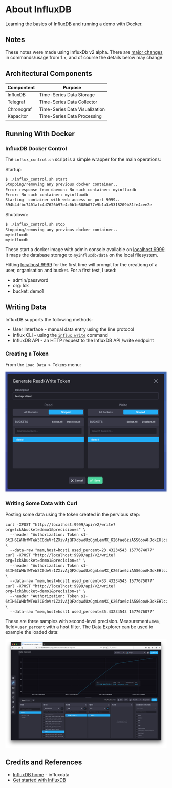 # About InfluxDB

Learning the basics of InfluxDB and running a demo with Docker.

## Notes

These notes were made using InfluxDb v2 alpha.
There are [major changes](https://v2.docs.influxdata.com/v2.0/reference/release-notes/influxdb/) in commands/usage from 1.x,
and of course the details below may change

## Architectural Components

| Compontent | Purpose |
|------------|---------|
| InfluxDB   | Time-Series Data Storage       |
| Telegraf   | Time-Series Data Collector     |
| Chronograf | Time-Series Data Visualization |
| Kapacitor  | Time-Series Data Processing    |

## Running With Docker

### InfluxDB Docker Control

The `influx_control.sh` script is a simple wrapper for the main operations:

Startup:

    $ ./influx_control.sh start
    Stopping/removing any previous docker container..
    Error response from daemon: No such container: myinfluxdb
    Error: No such container: myinfluxdb
    Starting  container with web access on port 9999..
    594b4dfbc7401afc4d7626b97e4c0b1e888b077e9b1a3e5318209b81fe4cee2e

Shutdown:

    $ ./influx_control.sh stop
    Stopping/removing any previous docker container..
    myinfluxdb
    myinfluxdb


These start a docker image with admin console available on [localhost:9999](http://localhost:9999).
It maps the database storage to `myinfluxdb/data` on the local filesystem.

Hitting [localhost:9999](http://localhost:9999) for the first time will prompt for the creationg of a user, organisation and bucket.
For a first test, I used:

* admin/password
* org: lck
* bucket: demo1


## Writing Data

InfluxDB supports the following methods:

* User Interface - manual data entry using the line protocol
* influx CLI - using the [`influx write`](https://v2.docs.influxdata.com/v2.0/reference/cli/influx/write/) command
* InfluxDB API - an HTTP request to the InfluxDB API /write endpoint

### Creating a Token

From the `Load Data > Tokens` menu:

![create_token](./assets/create_token.png?raw=true)

### Writing Some Data with Curl

Posting some data using the token created in the pervious step:

```
curl -XPOST "http://localhost:9999/api/v2/write?org=lck&bucket=demo1&precision=s" \
  --header "Authorization: Token s1-6tIH6IWHbfWTeW3C0deVr1ZXivAjQFXdpwdUzCgmLemMX_K26fae6ziA5S6ooAHJokEHlcz1ZCb5c91sl0A==" \
  --data-raw "mem,host=host1 used_percent=23.43234543 1577674077"
curl -XPOST "http://localhost:9999/api/v2/write?org=lck&bucket=demo1&precision=s" \
  --header "Authorization: Token s1-6tIH6IWHbfWTeW3C0deVr1ZXivAjQFXdpwdUzCgmLemMX_K26fae6ziA5S6ooAHJokEHlcz1ZCb5c91sl0A==" \
  --data-raw "mem,host=host1 used_percent=33.43234543 1577675077"
curl -XPOST "http://localhost:9999/api/v2/write?org=lck&bucket=demo1&precision=s" \
  --header "Authorization: Token s1-6tIH6IWHbfWTeW3C0deVr1ZXivAjQFXdpwdUzCgmLemMX_K26fae6ziA5S6ooAHJokEHlcz1ZCb5c91sl0A==" \
  --data-raw "mem,host=host1 used_percent=35.43234543 1577676077"
```

These are three samples with second-level precision. Measurement=`mem`, field=`user_percent` with a host filter.
The Data Explorer can be used to example the loaded data:

![data_explorer](./assets/data_explorer.png?raw=true)

## Credits and References

* [InfluxDB home](https://www.influxdata.com/) - influxdata
* [Get started with InfluxDB](https://v2.docs.influxdata.com/v2.0/get-started/)
